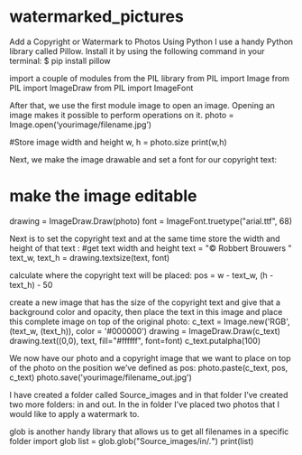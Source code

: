 # watermarked_pictures
Add a Copyright or Watermark to Photos Using Python
I use a handy Python library called Pillow. Install it by using the following command in your terminal:
$ pip install pillow


import a couple of modules from the PIL library
from PIL import Image
from PIL import ImageDraw
from PIL import ImageFont


After that, we use the first module image to open an image. Opening an image makes it possible to perform operations on it.
photo = Image.open(‘yourimage/filename.jpg’)

 
#Store image width and height
w, h = photo.size
print(w,h)


Next, we make the image drawable and set a font for our copyright text:
# make the image editable
drawing = ImageDraw.Draw(photo)
font = ImageFont.truetype("arial.ttf", 68)


Next is to set the copyright text and at the same time store the width and height of that text :
#get text width and height
text = "© Robbert Brouwers  "
text_w, text_h = drawing.textsize(text, font)




calculate where the copyright text will be placed:
pos = w - text_w, (h - text_h) - 50


create a new image that has the size of the copyright text and give that a background color and opacity, then place the text in this image and place this complete image on top of the original photo:
c_text = Image.new('RGB', (text_w, (text_h)), color = '#000000')
drawing = ImageDraw.Draw(c_text)
drawing.text((0,0), text, fill="#ffffff", font=font)
c_text.putalpha(100)



We now have our photo and a copyright image that we want to place on top of the photo on the position we’ve defined as pos:
photo.paste(c_text, pos, c_text)
photo.save('yourimage/filename_out.jpg')



I have created a folder called Source_images and in that folder I’ve created two more folders: in and out. In the in folder I’ve placed two photos that I would like to apply a watermark to.



glob is another handy library that allows us to get all filenames in a specific folder
import glob
list = glob.glob("Source_images/in/*.*")
print(list)

